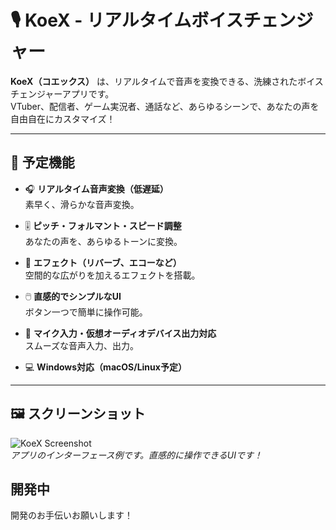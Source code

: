 # 🎙️ **KoeX** - リアルタイムボイスチェンジャー

**KoeX（コエックス）** は、リアルタイムで音声を変換できる、洗練されたボイスチェンジャーアプリです。  
VTuber、配信者、ゲーム実況者、通話など、あらゆるシーンで、あなたの声を自由自在にカスタマイズ！

---

## 🚀 **予定機能**

- 🎧 **リアルタイム音声変換（低遅延）**  
  素早く、滑らかな音声変換。
  
- 🎚️ **ピッチ・フォルマント・スピード調整**  
  あなたの声を、あらゆるトーンに変換。

- 🎵 **エフェクト（リバーブ、エコーなど）**  
  空間的な広がりを加えるエフェクトを搭載。

- 🖱️ **直感的でシンプルなUI**  
  ボタン一つで簡単に操作可能。

- 🎤 **マイク入力・仮想オーディオデバイス出力対応**  
  スムーズな音声入力、出力。

- 💻 **Windows対応（macOS/Linux予定）**

---

## 🖼️ **スクリーンショット**

![KoeX Screenshot](https://example.com/screenshot.png)  
*アプリのインターフェース例です。直感的に操作できるUIです！*


## 開発中
開発のお手伝いお願いします！
